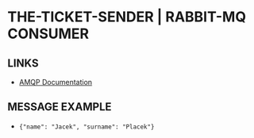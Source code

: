 # THE-TICKET-SENDER | RABBIT-MQ CONSUMER

## LINKS

- [AMQP Documentation](https://amqp-node.github.io/amqplib/channel_api.html)

## MESSAGE EXAMPLE

- `{"name": "Jacek", "surname": "Placek"}`

